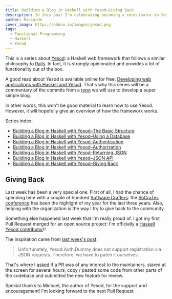 ```yaml
---
title: Building a Blog in Haskell with Yesod–Giving Back
description: In this post I'm celebrating becoming a contributor to Yesod
author: Riccardo
cover_image: https://odone.io/images/yesod.png
tags:
  - Functional Programming
  - Haskell
  - Yesod
---
```


This is a series about [Yesod](https://www.yesodweb.com/): a Haskell web framework that follows a similar philosophy to [Rails](https://rubyonrails.org/). In fact, it is strongly opinionated and provides a lot of functionality out of the box.

A good read about Yesod is available online for free: [Developing web applications with Haskell and Yesod](https://www.yesodweb.com/book). That's why this series will be a commentary of the commits from a [repo](https://github.com/3v0k4/yesod-blog) we will use to develop a super simple blog.

In other words, this won't be good material to learn how to use Yesod. However, it will hopefully give an overview of how the framework works.

Series index:

- [Building a Blog in Haskell with Yesod–The Basic Structure](https://odone.io/posts/2019-07-15-building-a-blog-in-haskell-with-yesod%E2%80%93the-basic-structure.html)
- [Building a Blog in Haskell with Yesod–Using a Database](https://odone.io/posts/2019-07-22-building-a-blog-in-haskell-with-yesod%E2%80%93using-a-database.html)
- [Building a Blog in Haskell with Yesod–Authentication](https://odone.io/posts/2019-07-29-building-a-blog-in-haskell-with-yesod%E2%80%93authentication.html)
- [Building a Blog in Haskell with Yesod–Authorization](https://odone.io/posts/2019-08-05-building-a-blog-in-haskell-with-yesod–authorization.html)
- [Building a Blog in Haskell with Yesod–Returning JSON](https://odone.io/posts/2019-08-12-building-a-blog-in-haskell-with-yesod–returning-JSON.html)
- [Building a Blog in Haskell with Yesod–JSON API](https://odone.io/posts/2019-08-19-building-a-blog-in-haskell-with-yesod–returning-JSON-API.html)
- [Building a Blog in Haskell with Yesod–Giving Back](https://odone.io/posts/2019-08-26-building-a-blog-in-haskell-with-yesod–giving-back.html)

## Giving Back

Last week has been a very special one. First of all, I had the chance of spending time with a couple of hundred [Software Crafters](https://www.softwarecrafters.org): the [SoCraTes conference](https://socrates-conference.de) has been the highlight of my year for the last three years. Also, helping with the organization is the way I try to give back to the community.

Something else happened last week that I'm really proud of. I got my first Pull Request merged for an open source project: I'm officially a [Haskell Yesod contributor](https://github.com/yesodweb/yesod/graphs/contributors)!!

The inspiration came from [last week's post](https://odone.io/posts/2019-08-19-building-a-blog-in-haskell-with-yesod–returning-JSON-API.html):

> Unfortunately, Yesod.Auth.Dummy does not support registration via JSON requests. Therefore, we have to patch it ourselves.

That's where I [asked](https://github.com/yesodweb/yesod/issues/1618) if a PR was of any interest to the maintainers, stared at the screen for several hours, copy / pasted some code from other parts of the codebase and submitted the new feature for review.

Special thanks to Michael, the author of Yesod, for the support and encouragement! I'm looking forward to the next Pull Request.
